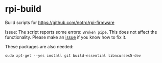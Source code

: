 rpi-build
=========

Build scripts for https://github.com/notro/rpi-firmware

Issue:
The script reports some errors: ```Broken pipe```. This does not affect the functionality.
Please make an [issue](https://github.com/notro/rpi-build/issues) if you know how to fix it.

These packages are also needed:
```text
sudo apt-get --yes install git build-essential libncurses5-dev
```
